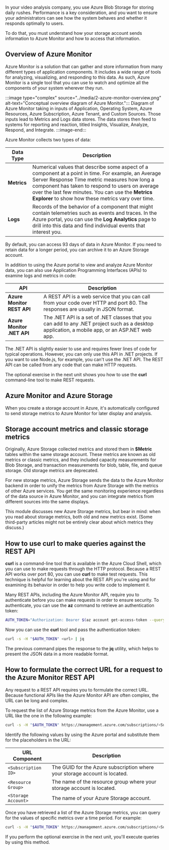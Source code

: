In your video analysis company, you use Azure Blob Storage for storing daily rushes. Performance is a key consideration, and you want to ensure your administrators can see how the system behaves and whether it responds optimally to users.

To do that, you must understand how your storage account sends information to Azure Monitor and how to access that information.

## Overview of Azure Monitor

Azure Monitor is a solution that can gather and store information from many different types of application components. It includes a wide range of tools for analyzing, visualizing, and responding to this data. As such, Azure Monitor is a single tool that you can use to watch and optimize all the components of your system wherever they run.

:::image type="complex" source="../media/2-azure-monitor-overview.png" alt-text="Conceptual overview diagram of Azure Monitor.":::
   Diagram of Azure Monitor taking in inputs of Application, Operating System, Azure Resources, Azure Subscription, Azure Tenant, and Custom Sources. Those inputs lead to Metrics and Logs data stores. The data stores then feed to systems for reporting and reaction, titled Insights, Visualize, Analyze, Respond, and Integrate.
:::image-end:::

Azure Monitor collects two types of data:

| Data Type | Description |
|-----|-----|
| **Metrics** | Numerical values that describe some aspect of a component at a point in time. For example, an Average Server Response Time metric measures how long a component has taken to respond to users on average over the last few minutes. You can use the **Metrics Explorer** to show how these metrics vary over time. |
| **Logs** | Records of the behavior of a component that might contain telemetries such as events and traces. In the Azure portal, you can use the **Log Analytics** page to drill into this data and find individual events that interest you. |

By default, you can access 93 days of data in Azure Monitor. If you need to retain data for a longer period, you can archive it to an Azure Storage account.

In addition to using the Azure portal to view and analyze Azure Monitor data, you can also use Application Programming Interfaces (APIs) to examine logs and metrics in code:

| API | Description |
|-----|-----|
| **Azure Monitor REST API** | A REST API is a web service that you can call from your code over HTTP and port 80. The responses are usually in JSON format. |
| **Azure Monitor .NET API** | The .NET API is a set of .NET classes that you can add to any .NET project such as a desktop application, a mobile app, or an ASP.NET web app. |

The .NET API is slightly easier to use and requires fewer lines of code for typical operations. However, you can only use this API in .NET projects. If you want to use Node.js, for example, you can't use the .NET API. The REST API can be called from any code that can make HTTP requests.

The optional exercise in the next unit shows you how to use the **curl** command-line tool to make REST requests.

## Azure Monitor and Azure Storage

When you create a storage account in Azure, it's automatically configured to send storage metrics to Azure Monitor for later display and analysis.

## Storage account metrics and classic storage metrics

Originally, Azure Storage collected metrics and stored them in **$Metric** tables within the same storage account. These metrics are known as old metrics or classic metrics, and they included capacity measurements for Blob Storage, and transaction measurements for blob, table, file, and queue storage. Old storage metrics are deprecated.

For new storage metrics, Azure Storage sends the data to the Azure Monitor backend in order to unify the metrics from Azure Storage with the metrics of other Azure services. You get the same monitoring experience regardless of the data source in Azure Monitor, and you can integrate metrics from different sources into the same displays.

This module discusses new Azure Storage metrics, but bear in mind: when you read about storage metrics, both old and new metrics exist. (Some third-party articles might not be entirely clear about which metrics they discuss.)

## How to use curl to make queries against the REST API

**curl** is a command-line tool that is available in the Azure Cloud Shell, which you can use to make requests through the HTTP protocol. Because a REST API works over port 80, you can use **curl** to make test requests. This technique is helpful for learning about the REST API you're using and for examining its behavior in order to help you write code to implement it.

Many REST APIs, including the Azure Monitor API, require you to authenticate before you can make requests in order to ensure security. To authenticate, you can use the **az** command to retrieve an authentication token:

```bash
AUTH_TOKEN="Authorization: Bearer $(az account get-access-token --query accessToken -o tsv)"
```

Now you can use the **curl** tool and pass the authentication token:

```bash
curl -s -H "$AUTH_TOKEN" <url> | jq
```

The previous command pipes the response to the **jq** utility, which helps to present the JSON data in a more readable format.

## How to formulate the correct URL for a request to the Azure Monitor REST API

Any request to a REST API requires you to formulate the correct URL. Because functional APIs like the Azure Monitor API are often complex, the URL can be long and complex.

To request the list of Azure Storage metrics from the Azure Monitor, use a URL like the one in the following example:

```bash
curl -s -H "$AUTH_TOKEN" https://management.azure.com/subscriptions/<Subscription ID>/resourceGroups/<Resource Group>/providers/Microsoft.Storage/storageAccounts/<Storage Account>/providers/microsoft.insights/metricdefinitions?api-version=2018-01-01 | jq
```

Identify the following values by using the Azure portal and substitute them for the placeholders in the URL:

| URL Component | Description |
|-----|-----|
| `<Subscription ID>` | The GUID for the Azure subscription where your storage account is located. |
| `<Resource Group>` | The name of the resource group where your storage account is located. |
| `<Storage Account>` | The name of your Azure Storage account. |

Once you have retrieved a list of the Azure Storage metrics, you can query for the values of specific metrics over a time period. For example:

```bash
curl -s -H "$AUTH_TOKEN" https://management.azure.com/subscriptions/<Subscription ID>/resourceGroups/<Resource Group>/providers/Microsoft.Storage/storageAccounts/<Storage Account>/providers/microsoft.insights/metrics?metricnames=Availability&aggregation=Average&interval=PT1H&api-version=2018-01-01 | jq
```

If you perform the optional exercise in the next unit, you'll execute queries by using this method.
